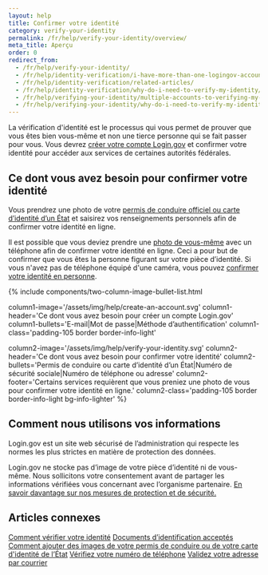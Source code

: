 ```yaml
---
layout: help
title: Confirmer votre identité
category: verify-your-identity
permalink: /fr/help/verify-your-identity/overview/
meta_title: Aperçu
order: 0
redirect_from:
  - /fr/help/verify-your-identity/
  - /fr/help/identity-verification/i-have-more-than-one-logingov-account-can-I-verify-my-identity-for-all-of-them/
  - /fr/help/identity-verification/related-articles/
  - /fr/help/identity-verification/why-do-i-need-to-verify-my-identity/
  - /fr/help/verifying-your-identity/multiple-accounts-to-verifying-my-identity-for/
  - /fr/help/verifying-your-identity/why-do-i-need-to-verify-my-identity/
---
```


La vérification d'identité est le processus qui vous permet de prouver que vous êtes bien vous-même et non une tierce personne qui se fait passer pour vous. Vous devrez [créer votre compte Login.gov](/fr/create-an-account/) et confirmer votre identité pour accéder aux services de certaines autorités fédérales.

## Ce dont vous avez besoin pour confirmer votre identité

Vous prendrez une photo de votre [permis de conduire officiel ou carte d’identité d’un État](/fr/help/verify-your-identity/accepted-identification-documents/) et saisirez vos renseignements personnels afin de confirmer votre identité en ligne.

Il est possible que vous deviez prendre une [photo de vous-même](/fr/help/verify-your-identity/how-to-take-photos-to-verify-your-identity/#comment-prendre-des-photos-de-vous-même) avec un téléphone afin de confirmer votre identité en ligne. Ceci a pour but de confirmer que vous êtes la personne figurant sur votre pièce d’identité. Si vous n'avez pas de téléphone équipé d'une caméra, vous pouvez [confirmer votre identité en personne](/fr/help/verify-your-identity/verify-your-identity-in-person/).

{%
  include components/two-column-image-bullet-list.html

  column1-image='/assets/img/help/create-an-account.svg'
  column1-header='Ce dont vous avez besoin pour créer un compte Login.gov'
  column1-bullets='E-mail|Mot de passe|Méthode d’authentification'
  column1-class='padding-105 border border-info-light'

  column2-image='/assets/img/help/verify-your-identity.svg'
  column2-header='Ce dont vous avez besoin pour confirmer votre identité'
  column2-bullets='Permis de conduire ou carte d’identité d’un État|Numéro de sécurité sociale|Numéro de téléphone ou adresse'
  column2-footer='Certains services requièrent que vous preniez une photo de vous pour confirmer votre identité en ligne.'
  column2-class='padding-105 border border-info-light bg-info-lighter'
%}

## Comment nous utilisons vos informations

Login.gov est un site web sécurisé de l’administration qui respecte les normes les plus strictes en matière de protection des données.

Login.gov ne stocke pas d’image de votre pièce d’identité ni de vous-même. Nous sollicitons votre consentement avant de partager les informations vérifiées vous concernant avec l’organisme partenaire. [En savoir davantage sur nos mesures de protection et de sécurité.](/fr/policy/)

## Articles connexes
[Comment vérifier votre identité](/fr/help/verify-your-identity/how-to-verify-your-identity/)
[Documents d’identification acceptés](/fr/help/verify-your-identity/accepted-identification-documents/)
[Comment ajouter des images de votre permis de conduire ou de votre carte d'identité de l’État](/fr/help/verify-your-identity/how-to-take-photos-to-verify-your-identity/#comment-prendre-des-photos-de-vous-même)
[Vérifiez votre numéro de téléphone](/fr/help/verify-your-identity/phone-number/)
[Validez votre adresse par courrier](/fr/help/verify-your-identity/verify-your-address-by-mail/)
